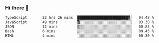 ### Hi there 👋

<!--
**zhengis-alinur/zhengis-alinur** is a ✨ _special_ ✨ repository because its `README.md` (this file) appears on your GitHub profile.

Here are some ideas to get you started:

- 🔭 I’m currently working on ...
- 🌱 I’m currently learning ...
- 👯 I’m looking to collaborate on ...
- 🤔 I’m looking for help with ...
- 💬 Ask me about ...
- 📫 How to reach me: ...
- 😄 Pronouns: ...
- ⚡ Fun fact: ...
-->

<!--START_SECTION:waka-->

```txt
TypeScript       23 hrs 26 mins  ███████████████████████▓░   94.48 %
JavaScript       49 mins         ▓░░░░░░░░░░░░░░░░░░░░░░░░   03.30 %
JSON             12 mins         ▒░░░░░░░░░░░░░░░░░░░░░░░░   00.83 %
Bash             6 mins          ░░░░░░░░░░░░░░░░░░░░░░░░░   00.45 %
HTML             4 mins          ░░░░░░░░░░░░░░░░░░░░░░░░░   00.30 %
```

<!--END_SECTION:waka-->
